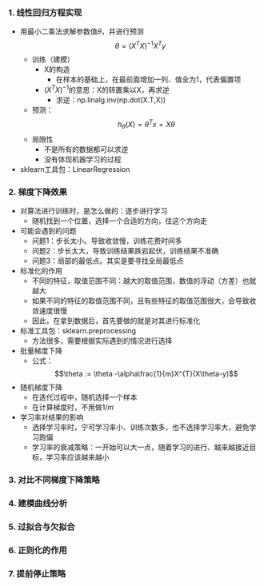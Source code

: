 ### 1. 线性回归方程实现
- 用最小二乘法求解参数值$\theta$，并进行预测 $$\theta=(X^TX)^{-1}X^Ty$$
  - 训练（建模）
    - X的构造
      - 在样本的基础上，在最前面增加一列、值全为1，代表偏置项
    - $(X^TX)^{-1}$的意思：X的转置乘以X，再求逆
      - 求逆：np.linalg.inv(np.dot(X.T,X))
  - 预测：$$h_\theta(X)=\theta^Tx=X\theta$$
  - 局限性
    - 不是所有的数据都可以求逆
    - 没有体现机器学习的过程
- sklearn工具包：LinearRegression

### 2. 梯度下降效果
- 对算法进行训练时，是怎么做的：逐步进行学习
  - 随机找到一个位置，选择一个合适的方向，往这个方向走
- 可能会遇到的问题
  - 问题1：步长太小。导致收敛慢，训练花费时间多
  - 问题2：步长太大，导致训练结果跌宕起伏，训练结果不准确
  - 问题3：局部的最低点。其实是要寻找全局最低点
- 标准化的作用
  - 不同的特征，取值范围不同：越大的取值范围，数值的浮动（方差）也就越大
  - 如果不同的特征的取值范围不同，且有些特征的取值范围很大，会导致收敛速度很慢
  - 因此，在拿到数据后，首先要做的就是对其进行标准化
- 标准工具包：sklearn.preprocessing
  - 方法很多，需要根据实际遇到的情况进行选择
- 批量梯度下降
  - 公式：$$\theta := \theta -\alpha\frac{1}{m}X^{T}(X\theta-y)$$
- 随机梯度下降
  - 在迭代过程中，随机选择一个样本
  - 在计算梯度时，不用做$1/m$
- 学习率对结果的影响
  - 选择学习率时，宁可学习率小、训练次数多，也不选择学习率大，避免学习跑偏
  - 学习率的衰减策略：一开始可以大一点，随着学习的进行、越来越接近目标，学习率应该越来越小

### 3. 对比不同梯度下降策略

### 4. 建模曲线分析

### 5. 过拟合与欠拟合

### 6. 正则化的作用

### 7. 提前停止策略

